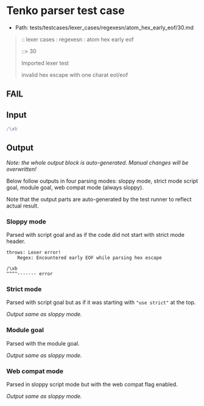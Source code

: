 # Tenko parser test case

- Path: tests/testcases/lexer_cases/regexesn/atom_hex_early_eof/30.md

> :: lexer cases : regexesn : atom hex early eof
>
> ::> 30
>
> Imported lexer test
>
> invalid hex escape with one charat eol/eof

## FAIL

## Input

`````js
/\xb
`````

## Output

_Note: the whole output block is auto-generated. Manual changes will be overwritten!_

Below follow outputs in four parsing modes: sloppy mode, strict mode script goal, module goal, web compat mode (always sloppy).

Note that the output parts are auto-generated by the test runner to reflect actual result.

### Sloppy mode

Parsed with script goal and as if the code did not start with strict mode header.

`````
throws: Lexer error!
    Regex: Encountered early EOF while parsing hex escape

/\xb
^^^^------- error
`````

### Strict mode

Parsed with script goal but as if it was starting with `"use strict"` at the top.

_Output same as sloppy mode._

### Module goal

Parsed with the module goal.

_Output same as sloppy mode._

### Web compat mode

Parsed in sloppy script mode but with the web compat flag enabled.

_Output same as sloppy mode._

